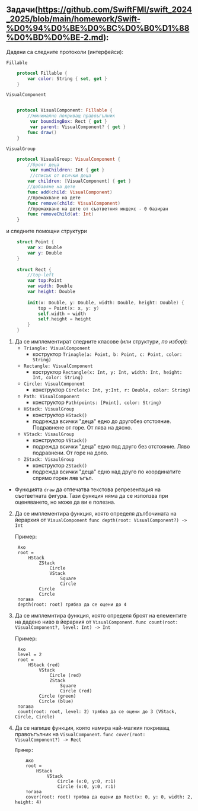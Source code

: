 ## Задачи(https://github.com/SwiftFMI/swift_2024_2025/blob/main/homework/Swift-%D0%94%D0%BE%D0%BC%D0%B0%D1%88%D0%BD%D0%BE-2.md):

Дадени са следните протоколи (интерфейси):

`Fillable`

```swift
    protocol Fillable {
        var color: String { set, get }
    }
```

`VisualComponent`

```swift

    protocol VisualComponent: Fillable {
        //минимално покриващ правоъгълник
         var boundingBox: Rect { get }
         var parent: VisualComponent? { get }
        func draw()
    }
```
`VisualGroup`

```swift
    protocol VisualGroup: VisualComponent {
        //броят деца
         var numChildren: Int { get }
         //списък от всички деца
        var children: [VisualComponent] { get }
        //добавяне на дете
        func add(child: VisualComponent)
        //премахване на дете
        func remove(child: VisualComponent)
        //премахване на дете от съответния индекс - 0 базиран
        func removeChild(at: Int)
    }
```
и следните помощни структури

```swift    
    struct Point {
        var x: Double
        var y: Double
    }
    
    struct Rect {
        //top-left
        var top:Point
        var width: Double
        var height: Double
        
        init(x: Double, y: Double, width: Double, height: Double) {
            top = Point(x: x, y: y)
            self.width = width
            self.height = height
        }
    }
```
1. Да се имплементират следните класове (или структури, _по избор_):
    * `Triangle: VisualComponent `
        * коструктор `Trinagle(a: Point, b: Point, c: Point, color: String)`
    * `Rectangle: VisualComponent `
        * коструктор `Rectangle(x: Int, y: Int, width: Int, height: Int, color: String)`         
    * `Circle: VisualComponent `
        *  конструктор `Circle(x: Int, y:Int, r: Double, color: String)`
    *  `Path: VisualComponent `
        *  конструктор `Path(points: [Point], color: String)`
    * `HStack: VisualGroup`
        *  конструктор `HStack()`
        *  подрежда всички "деца" едно до другобез отстояние. Подравнене от горе. От лява на дясно.
    * `VStack: VisaulGroup`
        *  конструктор `VStack()`
        *  подрежда всички "деца" едно под друго без отстояние. Ляво подравнени. От горе на доло.
    * `ZStack: VisaulGroup`
        *  конструктор `ZStack()`
        *  подрежда всички "деца" едно над друго по координатите спрямо горен ляв ъгъл.

* Функцията `draw` да отпечатва текстова репрезентация на съответната фигура. Тази функция
няма да се използва при оценяването, но може да ви е полезна.

2. Да се имплементира функция, която определя дълбочината на йерархия от `VisualComponent`
	`func depth(root: VisualComponent?) -> Int`
	
	Пример:
	
		Ако	
		root = 
			HStack
				ZStack
					Circle
					VStack 
						Square
						Circle
				Circle
				Circle
		тогава
		depth(root: roоt) трябва да се оцени до 4
3. Да се имплемнтира функция, която определя броят на елементите на дадено ниво в йерархия от `VisualComponent`. 
	`func count(root: VisualComponent?, level: Int) -> Int`
	
	Пример:
	
		Ако	
		level = 2
		root = 
			HStack (red)
				VStack
					Circle (red)
                    ZStack
                        Square
                        Circle (red)
				Circle (green)
				Circle (blue)
		тогава
		count(root: roоt, level: 2) трябва да се оцени до 3 (VStack, Circle, Circle)

4.  Да се напише функция, която намира най-малкия покриващ правоъгълник на `VisualComponent`.
        `func cover(root: VisualComponent?) -> Rect`
        
        Пример:
        
            Ако    
            root = 
                HStack
                    VStack
                        Circle (x:0, y:0, r:1)
                        Circle (x:0, y:0, r:1)
            тогава
            cover(root: roоt) трябва да оцени до Rect(x: 0, y: 0, width: 2, height: 4)